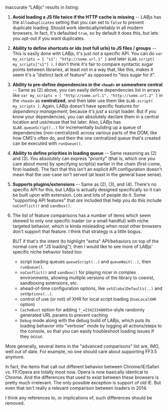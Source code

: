 Inaccurate "LABjs" results in listing:


1. **Avoid loading a JS file twice if the HTTP cache is missing** -- LABjs has the `AllowDuplicates` setting that you can set to `false` to prevent duplicate loading. Should work identically/reliably in all modern browsers. In fact, it's defaulted `true`, so by default it does this, but lets you opt-out if you want duplicates.
2. **Ability to define shortcuts or ids (not full urls) to JS files / groups** -- This is easily done with LABjs, it's just not a specific API. You can do `var my_scripts = { "s1": "http://some.url.1" }` and later `$LAB.script( my_scripts["s1"] )`. I don't think it's fair to compare syntactic sugar points between libraries, at least not in a way that, like this, makes it seem it's a "distinct lack of feature" as opposed to "less sugar for it".
3. **Ability to pre-define dependencies in the `<head>` or somewhere central** -- Same as (2) above, you can easily define dependencies list in arrays like `var my_scripts = [ "http://some.url.1", "http://some.url.2" ]` in the `<head>` as **centralized**, and then later use them like `$LAB.script( my_scripts )`. Again, LABjs doesn't have specific features for *dependency management*, because it's *just* a script loader. But if you know your dependencies, you can absolutely declare them in a central location and use/reuse that list later. Also, LABjs has `$LAB.queueScript(..)` for incrementally building up a queue of dependencies (non-centralized) across various parts of the DOM, like how CMS's often do, and then the one centralized queue that's created can be executed with `runQueue()`.
4. **Ability to define priorities in loading queue** -- Same reasoning as (2) and (3). You absolutely can express "priority" (that is, which one you care about more) by specifying script(s) earlier in the chain (first-come, first-loaded). The fact that this isn't an explicit API configuration doesn't mean that the use-case isn't served (at least in the general base sense).
5. **Supports plugins/extensions** -- Same as (2), (3), and (4). There's no specific API for this, but LABjs is actually designed specifically so it can be built upon with extension. Lots and lots of people do it. Some "supporting API features" that *are* included that help you do this include `noConflict()` and `sandbox()`.
6. The list of feature comparisons has a number of items which seem skewed to only one specific loader (or a small handful) with niche targeted behavior, which is kinda misleading when most other browsers don't support that feature. I think that strategy is a little bogus.

   BUT if that's the intent (to highlight "extra" API/behaviors on top of the normal core of "JS loading"), then I would like to see more of LABjs' specific niche behavior listed too:
   - script loading queues `queueScript(..)` and `queueWait(..)`, then `runQueue()`.
   - `noConflict()` and `sandbox()` for playing nicer in complex environments, allowing multiple versions of the library to coexist, sandboxing extensions, etc.
   - ahead-of-time configuration options, like `setGlobalDefaults(..)` and `setOptions(..)`.
   - control of use (or not) of XHR for local script loading (`UseLocalXHR` option)
   - `CacheBust` option for adding `?_=234233488954`-style randomly generated URL params to prevent caching
   - `Debug` mode along with the debug build of LABjs, which puts its loading behavior into "verbose" mode by logging all actions/steps to the console, so that you can easily troubleshoot loading issues if they occur.

More generally, several items in the "advanced comparisons" list are, IMO, well out of date. For example, no one should care about supporting FF3.5 anymore.

In fact, the items that call out different behavior between Chrome/IE/Safari vs. FF/Opera are totally moot now. Opera is now basically identical to Chrome. And the differences that used to exist between these browsers is pretty much irrelevant. The only possible exception is support of old IE. But even that isn't really a relevant comparison between loaders in 2014.

I think any references to, or implications of, such differences should be removed.
